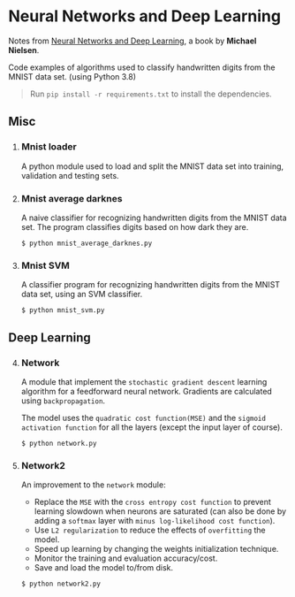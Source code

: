 # Neural Networks and Deep Learning

Notes from [Neural Networks and Deep Learning](http://neuralnetworksanddeeplearning.com/), a book by **Michael Nielsen**.

Code examples of algorithms used to classify handwritten digits from the MNIST data set. (using Python 3.8)

> Run `pip install -r requirements.txt` to install the dependencies.

## Misc

1. ### Mnist loader

    A python module used to load and split the MNIST data set into training, validation and testing sets.

2. ### Mnist average darknes

    A naive classifier for recognizing handwritten digits from the MNIST data set. 
    The program classifies digits based on how dark they are.
    
    ```
    $ python mnist_average_darknes.py
    ```

3. ### Mnist SVM

    A classifier program for recognizing handwritten digits from the MNIST data set, using an SVM classifier.

    ```
    $ python mnist_svm.py
    ```

## Deep Learning

4. ### Network

    A module that implement the `stochastic gradient descent` learning algorithm for a feedforward neural network. Gradients are calculated using `backpropagation`.
    
    The model uses the `quadratic cost function(MSE)` and the `sigmoid activation function` for all the layers (except the input layer of course).

    ```
    $ python network.py
    ```

5. ### Network2

    An improvement to the `network` module:
    - Replace the `MSE` with the `cross entropy cost function` to prevent learning slowdown when neurons are saturated (can also be done by adding a `softmax` layer with `minus log-likelihood cost function`).
    - Use `L2 regularization` to reduce the effects of `overfitting` the model.
    - Speed up learning by changing the weights initialization technique.
    - Monitor the training and evaluation accuracy/cost.
    - Save and load the model to/from disk.

    ```
    $ python network2.py
    ```
